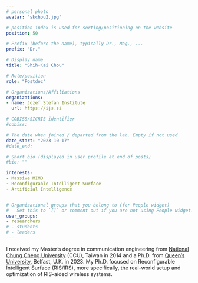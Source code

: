 ```yaml
---
# personal photo
avatar: "skchou2.jpg"

# position index is used for sorting/positioning on the website
position: 50

# Prefix (before the name), typically Dr., Mag., ...
prefix: "Dr."

# Display name
title: "Shih-Kai Chou"

# Role/position
role: "Postdoc"

# Organizations/Affiliations
organizations:
- name: Jozef Stefan Institute
  url: https://ijs.si

# COBISS/SICRIS identifier
#cobiss: 

# The date when joined / departed from the lab. Empty if not used
date_start: "2023-10-17"
#date_end:

# Short bio (displayed in user profile at end of posts)
#bio: ""

interests:
- Massive MIMO
- Reconfigurable Intelligent Surface
- Artificial Intelligence


# Organizational groups that you belong to (for People widget)
#   Set this to `[]` or comment out if you are not using People widget.
user_groups:
- researchers
# - students
# - leaders
---
```


I received my Master’s degree in communication engineering from [National Chung Cheng University](https://www.ccu.edu.tw/?Lang=en) (CCU), Taiwan in 2014 and a Ph.D. from [Queen’s University](https://www.qub.ac.uk/), Belfast, U.K. in 2023. My Ph.D. focused on Reconfigurable Intelligent Surface (RIS/IRS), more specifically, the real-world setup and optimization of RIS-aided wireless systems.
